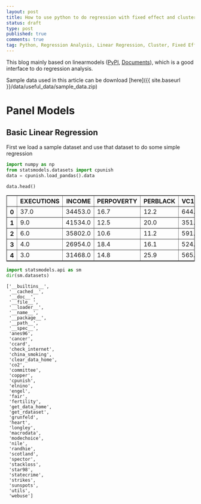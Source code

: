 ```yaml
---
layout: post
title: How to use python to do regression with fixed effect and cluster
status: draft
type: post
published: true
comments: true
tag: Python, Regression Analysis, Linear Regression, Cluster, Fixed Effect, linearmodels
---
```


This blog mainly based on linearmodels ([PyPI](https://pypi.org/project/linearmodels), [Documents](https://bashtage.github.io/linearmodels/)), which is a good interface to do regression analysis.

Sample data used in this article can be download [here]({{ site.baseurl }}/data/useful_data/sample_data.zip)

# Panel Models

## Basic Linear Regression
First we load a sample dataset and use that dataset to do some simple regression


```python
import numpy as np
from statsmodels.datasets import cpunish
data = cpunish.load_pandas().data

```


```python
data.head()
```




<div>
<style scoped>
    .dataframe tbody tr th:only-of-type {
        vertical-align: middle;
    }

    .dataframe tbody tr th {
        vertical-align: top;
    }

    .dataframe thead th {
        text-align: right;
    }
</style>
<table border="1" class="dataframe">
  <thead>
    <tr style="text-align: right;">
      <th></th>
      <th>EXECUTIONS</th>
      <th>INCOME</th>
      <th>PERPOVERTY</th>
      <th>PERBLACK</th>
      <th>VC100k96</th>
      <th>SOUTH</th>
      <th>DEGREE</th>
    </tr>
  </thead>
  <tbody>
    <tr>
      <th>0</th>
      <td>37.0</td>
      <td>34453.0</td>
      <td>16.7</td>
      <td>12.2</td>
      <td>644.0</td>
      <td>1.0</td>
      <td>0.16</td>
    </tr>
    <tr>
      <th>1</th>
      <td>9.0</td>
      <td>41534.0</td>
      <td>12.5</td>
      <td>20.0</td>
      <td>351.0</td>
      <td>1.0</td>
      <td>0.27</td>
    </tr>
    <tr>
      <th>2</th>
      <td>6.0</td>
      <td>35802.0</td>
      <td>10.6</td>
      <td>11.2</td>
      <td>591.0</td>
      <td>0.0</td>
      <td>0.21</td>
    </tr>
    <tr>
      <th>3</th>
      <td>4.0</td>
      <td>26954.0</td>
      <td>18.4</td>
      <td>16.1</td>
      <td>524.0</td>
      <td>1.0</td>
      <td>0.16</td>
    </tr>
    <tr>
      <th>4</th>
      <td>3.0</td>
      <td>31468.0</td>
      <td>14.8</td>
      <td>25.9</td>
      <td>565.0</td>
      <td>1.0</td>
      <td>0.19</td>
    </tr>
  </tbody>
</table>
</div>




```python
import statsmodels.api as sm
dir(sm.datasets)
```




    ['__builtins__',
     '__cached__',
     '__doc__',
     '__file__',
     '__loader__',
     '__name__',
     '__package__',
     '__path__',
     '__spec__',
     'anes96',
     'cancer',
     'ccard',
     'check_internet',
     'china_smoking',
     'clear_data_home',
     'co2',
     'committee',
     'copper',
     'cpunish',
     'elnino',
     'engel',
     'fair',
     'fertility',
     'get_data_home',
     'get_rdataset',
     'grunfeld',
     'heart',
     'longley',
     'macrodata',
     'modechoice',
     'nile',
     'randhie',
     'scotland',
     'spector',
     'stackloss',
     'star98',
     'statecrime',
     'strikes',
     'sunspots',
     'utils',
     'webuse']


